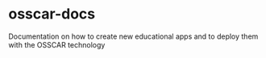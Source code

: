 # osscar-docs
Documentation on how to create new educational apps and to deploy them with the OSSCAR technology
